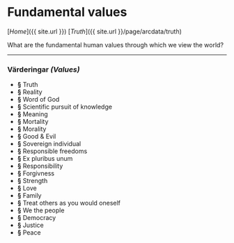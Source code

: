 # Fundamental values

[_Home_]({{ site.url }}) [_Truth_]({{ site.url }}/page/arcdata/truth)

What are the fundamental human values through which we view the world?

---


### Värderingar _(Values)_

+ **§** Truth
+ **§** Reality
+ **§** Word of God
+ **§** Scientific pursuit of knowledge
+ **§** Meaning
+ **§** Mortality
+ **§** Morality
+ **§** Good & Evil
+ **§** Sovereign individual
+ **§** Responsible freedoms
+ **§** Ex pluribus unum
+ **§** Responsibility
+ **§** Forgivness
+ **§** Strength
+ **§** Love
+ **§** Family
+ **§** Treat others as you would oneself
+ **§** We the people
+ **§** Democracy
+ **§** Justice
+ **§** Peace
